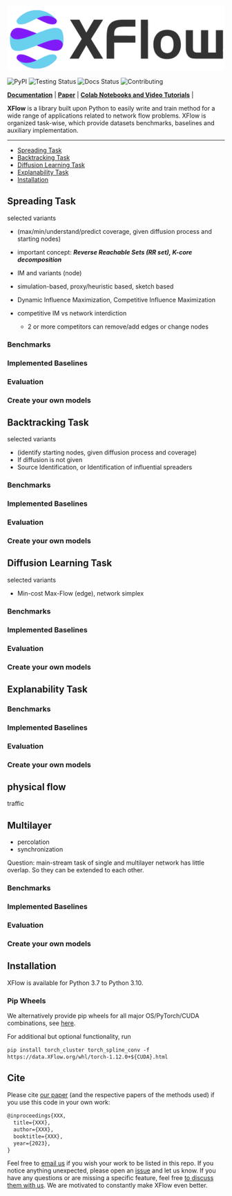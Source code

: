 
<p align="center">
  <img height="150" src="logo.png" />
</p>



![PyPI](https://badgen.net/badge/pypi/2.2.0/green?icon=pypi)
![Testing Status](https://badgen.net/badge/testing/passing/green?icon=github)
![Docs Status](https://badgen.net/badge/docs/passing/green?icon=)
![Contributing](https://badgen.net/badge/contributions/welcome/green?icon=github)

**[Documentation](https://pytorch-geometric.readthedocs.io)** | **[Paper](https://arxiv.org/abs/1903.02428)** | **[Colab Notebooks and Video Tutorials](https://pytorch-geometric.readthedocs.io/en/latest/get_started/colabs.html)** | 

**XFlow** is a library built upon Python to easily write and train method for a wide range of applications related to network flow problems. XFlow is organized task-wise, which provide datasets benchmarks, baselines and auxiliary implementation.

[comment]: <> (add icons https://css-tricks.com/adding-custom-github-badges-to-your-repo/)

--------------------------------------------------------------------------------

* [Spreading Task](#Spreading-Task)
* [Backtracking Task](#Backtracking-Task)
* [Diffusion Learning Task](#Diffusion-learning-task)
* [Explanability Task](#Explanability-Task)
* [Installation](#installation)


## Spreading Task 

[comment]: <> (put NIB here)


selected variants

- (max/min/understand/predict coverage, given diffusion process and starting nodes)
- important concept: ***Reverse Reachable Sets (RR set), K-core decomposition***
- IM and variants (node)
- simulation-based, proxy/heuristic based, sketch based
- Dynamic Influence Maximization, Competitive Influence Maximization
- competitive IM vs network interdiction
    - 2 or more competitors can remove/add edges or change nodes

    [](https://journals.aps.org/pre/pdf/10.1103/PhysRevE.105.044311)
    
### Benchmarks

### Implemented Baselines

### Evaluation

### Create your own models
    


## Backtracking Task

selected variants

[comment]: <> (write)


- (identify starting nodes, given diffusion process and coverage)
- If diffusion is not given
- Source Identification, or Identification of influential spreaders

### Benchmarks

### Implemented Baselines

### Evaluation

### Create your own models




## Diffusion Learning Task

selected variants

- Min-cost Max-Flow (edge), network simplex

### Benchmarks

### Implemented Baselines

### Evaluation

### Create your own models




## Explanability Task


[comment]: <> (write)



### Benchmarks

### Implemented Baselines

### Evaluation

### Create your own models


## physical flow

traffic 


## Multilayer

- percolation
- synchronization

Question: main-stream task of single and multilayer network has little overlap. So they can be extended to each other.

### Benchmarks

### Implemented Baselines

### Evaluation

### Create your own models




## Installation

XFlow is available for Python 3.7 to Python 3.10.

### Pip Wheels

We alternatively provide pip wheels for all major OS/PyTorch/CUDA combinations, see [here](https://data.XFlow.org/whl).

For additional but optional functionality, run

```
pip install torch_cluster torch_spline_conv -f https://data.XFlow.org/whl/torch-1.12.0+${CUDA}.html
```


## Cite

Please cite [our paper](https://arxiv.org/abs/1903.02428) (and the respective papers of the methods used) if you use this code in your own work:

```
@inproceedings{XXX,
  title={XXX},
  author={XXX},
  booktitle={XXX},
  year={2023},
}
```

Feel free to [email us](mailto:zchen@cse.msstate.edu) if you wish your work to be listed in this repo.
If you notice anything unexpected, please open an [issue](XXX) and let us know.
If you have any questions or are missing a specific feature, feel free [to discuss them with us](XXX).
We are motivated to constantly make XFlow even better.




